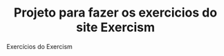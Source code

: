 <h1 align="center"> Projeto para fazer os exercicios do site Exercism </h1>

Exercícios do Exercism
